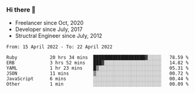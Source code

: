 ### Hi there 👋

- Freelancer since Oct, 2020
- Developer since July, 2017
- Structral Engineer since July, 2012

<!--START_SECTION:waka-->

```text
From: 15 April 2022 - To: 22 April 2022

Ruby            20 hrs 34 mins  ███████████████████▓░░░░░   78.59 %
ERB             3 hrs 52 mins   ███▓░░░░░░░░░░░░░░░░░░░░░   14.82 %
YAML            1 hr 23 mins    █▒░░░░░░░░░░░░░░░░░░░░░░░   05.31 %
JSON            11 mins         ▒░░░░░░░░░░░░░░░░░░░░░░░░   00.72 %
JavaScript      6 mins          ░░░░░░░░░░░░░░░░░░░░░░░░░   00.44 %
Other           1 min           ░░░░░░░░░░░░░░░░░░░░░░░░░   00.09 %
```

<!--END_SECTION:waka-->
